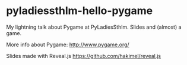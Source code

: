 pyladiessthlm-hello-pygame
==========================

My lightning talk about Pygame at PyLadiesSthlm. Slides and (almost) a game.

More info about Pygame: http://www.pygame.org/

Slides made with Reveal.js https://github.com/hakimel/reveal.js
